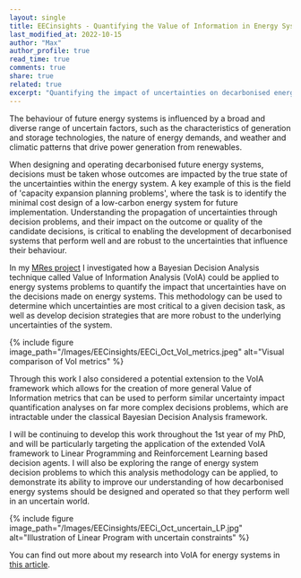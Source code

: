 ```yaml
---
layout: single
title: EECinsights - Quantifying the Value of Information in Energy Systems
last_modified_at: 2022-10-15
author: "Max"
author_profile: true
read_time: true
comments: true
share: true
related: true
excerpt: "Quantifying the impact of uncertainties on decarbonised energy system design problems"
---
```


The behaviour of future energy systems is influenced by a broad and diverse range of uncertain factors, such as the characteristics of generation and storage technologies, the nature of energy demands, and weather and climatic patterns that drive power generation from renewables.

When designing and operating decarbonised future energy systems, decisions must be taken whose outcomes are impacted by the true state of the uncertainties within the energy system. A key example of this is the field of 'capacity expansion planning problems', where the task is to identify the minimal cost design of a low-carbon energy system for future implementation. Understanding the propagation of uncertainties through decision problems, and their impact on the outcome or quality of the candidate decisions, is critical to enabling the development of decarbonised systems that perform well and are robust to the uncertainties that influence their behaviour.



In my [MRes project](http://mal84.user.srcf.net/mres/LangtryMA_MRes_Thesis.pdf) I investigated how a Bayesian Decision Analysis technique called Value of Information Analysis (VoIA) could be applied to energy systems problems to quantify the impact that uncertainties have on the decisions made on energy systems. This methodology can be used to determine which uncertainties are most critical to a given decision task, as well as develop decision strategies that are more robust to the underlying uncertainties of the system.

{% include figure image_path="/Images/EECinsights/EECi_Oct_VoI_metrics.jpeg" alt="Visual comparison of VoI metrics" %}

Through this work I also considered a potential extension to the VoIA framework which allows for the creation of more general Value of Information metrics that can be used to perform similar uncertainty impact quantification analyses on far more complex decisions problems, which are intractable under the classical Bayesian Decision Analysis framework.

I will be continuing to develop this work throughout the 1st year of my PhD, and will be particularly targeting the application of the extended VoIA framework to Linear Programming and Reinforcement Learning based decision agents. I will also be exploring the range of energy system decision problems to which this analysis methodology can be applied, to demonstrate its ability to improve our understanding of how decarbonised energy systems should be designed and operated so that they perform well in an uncertain world.

{% include figure image_path="/Images/EECinsights/EECi_Oct_uncertain_LP.jpg" alt="Illustration of Linear Program with uncertain constraints" %}

You can find out more about my research into VoIA for energy systems in [this article](https://mal84.user.srcf.net/mres/Langtry_Research_Summary_Oct22.pdf).